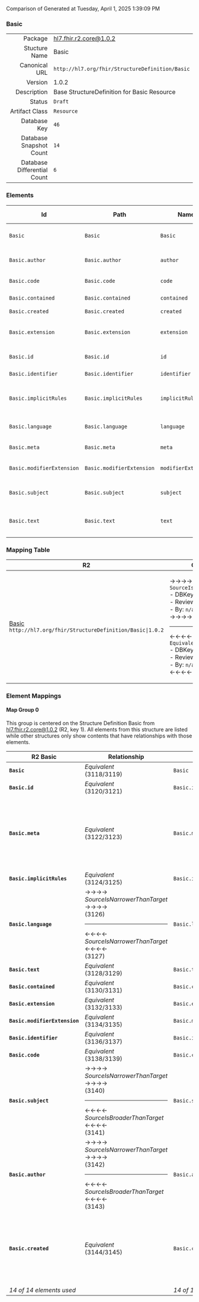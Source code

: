 Comparison of 
Generated at Tuesday, April 1, 2025 1:39:09 PM

### Basic

|      |     |
| ---: | --- |
| Package | hl7.fhir.r2.core@1.0.2 |
| Stucture Name | Basic |
| Canonical URL | `http://hl7.org/fhir/StructureDefinition/Basic` |
| Version | 1.0.2 |
| Description | Base StructureDefinition for Basic Resource |
| Status | `Draft` |
| Artifact Class | `Resource` |
| Database Key | `46` |
| Database Snapshot Count | `14` |
| Database Differential Count | `6` |

### Elements

| Id | Path | Name | Base Path | Short | Cardinality | Collated Type | Binding Strength | Binding Value Set |
| -- | ---- | ---- | --------- | ----- | ----------- | ------------- | ---------------- | ----------------- |
| `Basic` | `Basic` | `Basic` | Basic | Resource for non-supported content | 0..* | Basic |  |  |
| `Basic.author` | `Basic.author` | `author` |  | Who created | 0..1 | Reference(http://hl7.org/fhir/StructureDefinition/Patient), Reference(http://hl7.org/fhir/StructureDefinition/Practitioner), Reference(http://hl7.org/fhir/StructureDefinition/RelatedPerson) |  |  |
| `Basic.code` | `Basic.code` | `code` |  | Kind of Resource | 1..1 | CodeableConcept | `Example` | `http://hl7.org/fhir/ValueSet/basic-resource-type` |
| `Basic.contained` | `Basic.contained` | `contained` | DomainResource.contained | Contained, inline Resources | 0..* | Resource |  |  |
| `Basic.created` | `Basic.created` | `created` |  | When created | 0..1 | date |  |  |
| `Basic.extension` | `Basic.extension` | `extension` | DomainResource.extension | Additional Content defined by implementations | 0..* | Extension |  |  |
| `Basic.id` | `Basic.id` | `id` | Resource.id | Logical id of this artifact | 0..1 | id |  |  |
| `Basic.identifier` | `Basic.identifier` | `identifier` |  | Business identifier | 0..* | Identifier |  |  |
| `Basic.implicitRules` | `Basic.implicitRules` | `implicitRules` | Resource.implicitRules | A set of rules under which this content was created | 0..1 | uri |  |  |
| `Basic.language` | `Basic.language` | `language` | Resource.language | Language of the resource content | 0..1 | code | `Required` | `http://tools.ietf.org/html/bcp47` |
| `Basic.meta` | `Basic.meta` | `meta` | Resource.meta | Metadata about the resource | 0..1 | Meta |  |  |
| `Basic.modifierExtension` | `Basic.modifierExtension` | `modifierExtension` | DomainResource.modifierExtension | Extensions that cannot be ignored | 0..* | Extension |  |  |
| `Basic.subject` | `Basic.subject` | `subject` |  | Identifies the focus of this resource | 0..1 | Reference(http://hl7.org/fhir/StructureDefinition/Resource) |  |  |
| `Basic.text` | `Basic.text` | `text` | DomainResource.text | Text summary of the resource, for human interpretation | 0..1 | Narrative |  |  |
### Mapping Table

| R2 | Comparison | R3 | Comparison | R4 | Comparison | R4B | Comparison | R5
| --- | --- | --- | --- | --- | --- | --- | --- | ---
| [Basic](/docs/R2/Resources/Basic.md)<br/> `http://hl7.org/fhir/StructureDefinition/Basic\|1.0.2` | →→→→→→→<br/>`SourceIsNarrowerThanTarget`<br/>- DBKey: `77`<br/>- Reviewed: `n/a`<br/>- By: `n/a`<br/>→→→→→→→<hr/>←←←←←←←<br/>`Equivalent`<br/>- DBKey: `243`<br/>- Reviewed: `n/a`<br/>- By: `n/a`<br/>←←←←←←←| [Basic](/docs/R3/Resources/Basic.md)<br/> `http://hl7.org/fhir/StructureDefinition/Basic\|3.0.2` | →→→→→→→<br/>`RelatedTo`<br/>- DBKey: `422`<br/>- Reviewed: `n/a`<br/>- By: `n/a`<br/>→→→→→→→<hr/>←←←←←←←<br/>`Equivalent`<br/>- DBKey: `618`<br/>- Reviewed: `n/a`<br/>- By: `n/a`<br/>←←←←←←←| [Basic](/docs/R4/Resources/Basic.md)<br/> `http://hl7.org/fhir/StructureDefinition/Basic\|4.0.1` | →→→→→→→<br/>`Equivalent`<br/>- DBKey: `1401`<br/>- Reviewed: `n/a`<br/>- By: `n/a`<br/>→→→→→→→<hr/>←←←←←←←<br/>`Equivalent`<br/>- DBKey: `1402`<br/>- Reviewed: `n/a`<br/>- By: `n/a`<br/>←←←←←←←| [Basic](/docs/R4B/Resources/Basic.md)<br/> `http://hl7.org/fhir/StructureDefinition/Basic\|4.3.0` | →→→→→→→<br/>`RelatedTo`<br/>- DBKey: `936`<br/>- Reviewed: `n/a`<br/>- By: `n/a`<br/>→→→→→→→<hr/>←←←←←←←<br/>`Equivalent`<br/>- DBKey: `1165`<br/>- Reviewed: `n/a`<br/>- By: `n/a`<br/>←←←←←←←| [Basic](/docs/R5/Resources/Basic.md)<br/> `http://hl7.org/fhir/StructureDefinition/Basic\|5.0.0` 

### Element Mappings


#### Map Group 0

This group is centered on the Structure Definition Basic from hl7.fhir.r2.core@1.0.2 (R2, key 1).
All elements from this structure are listed while other structures only show contents that have relationships with those elements.

| R2 Basic| Relationship | [R3 Basic](/docs/R3/Resources/Basic.md)| Relationship | [R4 Basic](/docs/R4/Resources/Basic.md)| Relationship | [R4B Basic](/docs/R4B/Resources/Basic.md)| Relationship | [R5 Basic](/docs/R5/Resources/Basic.md)
| --- | --- | --- | --- | --- | --- | --- | --- | ---
| **`Basic`**| _Equivalent_<br/>(3118/3119)| `Basic`| _Equivalent_<br/>(10408/10409)| `Basic`| _Equivalent_<br/>(21974/21975)| `Basic`| _Equivalent_<br/>(37051/37052)| `Basic`
| **`Basic.id`**| _Equivalent_<br/>(3120/3121)| `Basic.id`| _Equivalent_<br/>(10410/10411)| `Basic.id`| _Equivalent_<br/>(21976/21977)| `Basic.id`| _Equivalent_<br/>(37053/37054)| `Basic.id`
| **`Basic.meta`**| _Equivalent_<br/>(3122/3123)| `Basic.meta`| →→→→ _SourceIsNarrowerThanTarget_ →→→→ <br/>(10412)<hr/>←←←← _SourceIsBroaderThanTarget_ ←←←← <br/>(10413)| `Basic.meta`| _Equivalent_<br/>(21978/21979)| `Basic.meta`| _Equivalent_<br/>(37055/37056)| `Basic.meta`
| **`Basic.implicitRules`**| _Equivalent_<br/>(3124/3125)| `Basic.implicitRules`| _Equivalent_<br/>(10414/10415)| `Basic.implicitRules`| _Equivalent_<br/>(21980/21981)| `Basic.implicitRules`| _Equivalent_<br/>(37057/37058)| `Basic.implicitRules`
| **`Basic.language`**| →→→→ _SourceIsNarrowerThanTarget_ →→→→ <br/>(3126)<hr/>←←←← _SourceIsNarrowerThanTarget_ ←←←← <br/>(3127)| `Basic.language`| →→→→ _SourceIsNarrowerThanTarget_ →→→→ <br/>(10416)<hr/>←←←← _SourceIsNarrowerThanTarget_ ←←←← <br/>(10417)| `Basic.language`| _Equivalent_<br/>(21982/21983)| `Basic.language`| _Equivalent_<br/>(37059/37060)| `Basic.language`
| **`Basic.text`**| _Equivalent_<br/>(3128/3129)| `Basic.text`| _Equivalent_<br/>(10418/10419)| `Basic.text`| _Equivalent_<br/>(21984/21985)| `Basic.text`| _Equivalent_<br/>(37061/37062)| `Basic.text`
| **`Basic.contained`**| _Equivalent_<br/>(3130/3131)| `Basic.contained`| _Equivalent_<br/>(10420/10421)| `Basic.contained`| _Equivalent_<br/>(21986/21987)| `Basic.contained`| _Equivalent_<br/>(37063/37064)| `Basic.contained`
| **`Basic.extension`**| _Equivalent_<br/>(3132/3133)| `Basic.extension`| _Equivalent_<br/>(10422/10423)| `Basic.extension`| _Equivalent_<br/>(21988/21989)| `Basic.extension`| _Equivalent_<br/>(37065/37066)| `Basic.extension`
| **`Basic.modifierExtension`**| _Equivalent_<br/>(3134/3135)| `Basic.modifierExtension`| _Equivalent_<br/>(10424/10425)| `Basic.modifierExtension`| _Equivalent_<br/>(21990/21991)| `Basic.modifierExtension`| _Equivalent_<br/>(37067/37068)| `Basic.modifierExtension`
| **`Basic.identifier`**| _Equivalent_<br/>(3136/3137)| `Basic.identifier`| _Equivalent_<br/>(10426/10427)| `Basic.identifier`| _Equivalent_<br/>(21992/21993)| `Basic.identifier`| _Equivalent_<br/>(37069/37070)| `Basic.identifier`
| **`Basic.code`**| _Equivalent_<br/>(3138/3139)| `Basic.code`| _Equivalent_<br/>(10428/10429)| `Basic.code`| _Equivalent_<br/>(21994/21995)| `Basic.code`| _Equivalent_<br/>(37071/37072)| `Basic.code`
| **`Basic.subject`**| →→→→ _SourceIsNarrowerThanTarget_ →→→→ <br/>(3140)<hr/>←←←← _SourceIsBroaderThanTarget_ ←←←← <br/>(3141)| `Basic.subject`| →→→→ _SourceIsNarrowerThanTarget_ →→→→ <br/>(10430)<hr/>←←←← _SourceIsBroaderThanTarget_ ←←←← <br/>(10431)| `Basic.subject`| _Equivalent_<br/>(21996/21997)| `Basic.subject`| _Equivalent_<br/>(37073/37074)| `Basic.subject`
| **`Basic.author`**| →→→→ _SourceIsNarrowerThanTarget_ →→→→ <br/>(3142)<hr/>←←←← _SourceIsBroaderThanTarget_ ←←←← <br/>(3143)| `Basic.author`| →→→→ _RelatedTo_ →→→→ <br/>(10434)<hr/>←←←← _RelatedTo_ ←←←← <br/>(10435)| `Basic.author`| _Equivalent_<br/>(22000/22001)| `Basic.author`| →→→→ _SourceIsBroaderThanTarget_ →→→→ <br/>(37077)<hr/>←←←← _SourceIsNarrowerThanTarget_ ←←←← <br/>(37078)| `Basic.author`
| **`Basic.created`**| _Equivalent_<br/>(3144/3145)| `Basic.created`| _Equivalent_<br/>(10432/10433)| `Basic.created`| _Equivalent_<br/>(21998/21999)| `Basic.created`| →→→→ _SourceIsNarrowerThanTarget_ →→→→ <br/>(37075)<hr/>←←←← _SourceIsBroaderThanTarget_ ←←←← <br/>(37076)| `Basic.created`
| *14 of 14 elements used* | | *14 of 14 elements used* | | *14 of 14 elements used* | | *14 of 14 elements used* | | *14 of 14 elements used* 

